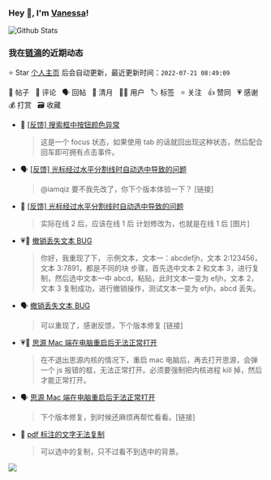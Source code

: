 ### Hey 👋, I'm [Vanessa](http://vanessa.b3log.org/)!

![Github Stats](https://github-readme-stats.vercel.app/api?username=Vanessa219&show_icons=true)

<!--events start -->

### 我在[链滴](https://ld246.com)的近期动态

⭐️ Star [个人主页](https://github.com/Vanessa219/Vanessa219) 后会自动更新，最近更新时间：`2022-07-21 08:49:09`

📝 帖子 &nbsp; 💬 评论 &nbsp; 🗣 回帖 &nbsp; 🌙 清月 &nbsp; 👨‍💻 用户 &nbsp; 🏷️ 标签 &nbsp; ⭐️ 关注 &nbsp; 👍 赞同 &nbsp; 💗 感谢 &nbsp; 💰 打赏 &nbsp; 🗃 收藏

* 💬 [[反馈] 搜索框中按钮颜色异常](https://ld246.com/article/1658298982038/comment/1658328015120#comments)

  > 这是一个 focus 状态，如果使用 tab 的话就回出现这种状态，然后配合回车即可拥有点击事件。
* 🗣 [[反馈] 光标经过水平分割线时自动选中导致的问题](https://ld246.com/article/1657340915693/comment/1658287703355#comments)

  > @iamqiz 要不我先改了，你下个版本体验一下？ [链接]
* 💬 [[反馈] 光标经过水平分割线时自动选中导致的问题](https://ld246.com/article/1657340915693/comment/1658287703355#comments)

  > 实际在线 2 后，应该在线 1 后 计划修改为，也就是在线 1 后 [图片]
* 💗💬 [撤销丢失文本 BUG](https://ld246.com/article/1658044009137/comment/1658223670706#comments)

  > 你好，我重现了下， 示例文本，文本一：abcdefjh，文本 2:123456，文本 3:7891，都是不同的块 步骤，首先选中文本 2 和文本 3，进行复制，然后选中文本一中 abcd，粘贴，此时文本一变为 efjh，文本 2，文本 3 复制成功，进行撤销操作，测试文本一变为 efjh，abcd 丢失。
* 🗣 [撤销丢失文本 BUG](https://ld246.com/article/1658044009137/comment/1658223670706#comments)

  > 可以重现了，感谢反馈，下个版本修复 [链接]
* 💗📝 [思源 Mac 端在电脑重启后无法正常打开](https://ld246.com/article/1654917652395)

  > 在不退出思源内核的情况下，重启 mac 电脑后，再去打开思源，会弹一个 js 报错的框，无法正常打开。必须要强制把内核进程 kill 掉，然后才能正常打开。
* 🗣 [思源 Mac 端在电脑重启后无法正常打开](https://ld246.com/article/1654917652395/comment/1658234433212#comments)

  > 下个版本修复，到时候还麻烦再帮忙看看。[链接]
* 💬 [pdf 标注的文字无法复制](https://ld246.com/article/1658214215737/comment/1658236144042#comments)

  > 可以选中的复制，只不过看不到选中的背景。


<!--events end -->

<a title="Hits" target="_blank" href="https://github.com/Vanessa219/Vanessa219"><img src="https://hits.b3log.org/Vanessa219/Vanessa219.svg"></a>
